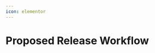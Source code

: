 ```yaml
---
icon: elementor
---
```


# Proposed Release Workflow



<figure><img src="../../../../../.gitbook/assets/Proposed Process.jpg" alt=""><figcaption></figcaption></figure>
